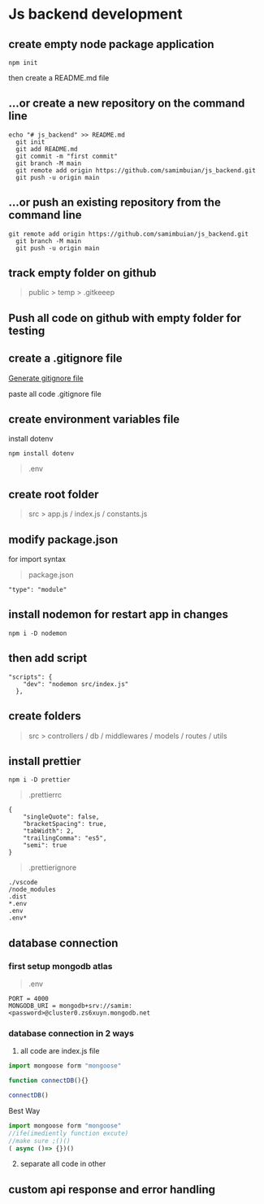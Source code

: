 # Js backend development

## create empty node package application

```
npm init
```

then create a README.md file

## …or create a new repository on the command line

```
echo "# js_backend" >> README.md
  git init
  git add README.md
  git commit -m "first commit"
  git branch -M main
  git remote add origin https://github.com/samimbuian/js_backend.git
  git push -u origin main
```

## …or push an existing repository from the command line

```
git remote add origin https://github.com/samimbuian/js_backend.git
  git branch -M main
  git push -u origin main
```

## track empty folder on github

> public > temp > .gitkeeep

## Push all code on github with empty folder for testing

## create a .gitignore file

[Generate gitignore file](https://mrkandreev.name/snippets/gitignore-generator/)

paste all code .gitignore file

## create environment variables file

install dotenv

```
npm install dotenv
```

> .env

## create root folder

> src > app.js / index.js / constants.js

## modify package.json

for import syntax

> package.json

```
"type": "module"
```

## install nodemon for restart app in changes

```
npm i -D nodemon
```

## then add script

```
"scripts": {
    "dev": "nodemon src/index.js"
  },
```

## create folders

> src > controllers / db / middlewares / models / routes / utils

## install prettier

```
npm i -D prettier
```

> .prettierrc

```
{
    "singleQuote": false,
    "bracketSpacing": true,
    "tabWidth": 2,
    "trailingComma": "es5",
    "semi": true
}
```

> .prettierignore

```
./vscode
/node_modules
.dist
*.env
.env
.env*
```

## database connection

### first setup mongodb atlas

> .env

```
PORT = 4000
MONGODB_URI = mongodb+srv://samim:<password>@cluster0.zs6xuyn.mongodb.net
```

### database connection in 2 ways

1. all code are index.js file

```js
import mongoose form "mongoose"

function connectDB(){}

connectDB()
```

Best Way

```js
import mongoose form "mongoose"
//ife(imediently function excute)
//make sure ;()()
( async ()=> {})()
```

2. separate all code in other

## custom api response and error handling
